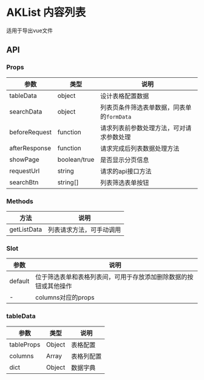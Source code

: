 # AKList 内容列表

适用于导出vue文件

## API

### Props

| 参数            | 类型           | 说明                         |
|---------------|--------------|----------------------------|
| tableData     | object       | 设计表格配置数据                   |
| searchData    | object       | 列表页条件筛选表单数据，同表单的`formData` |
| beforeRequest | function     | 请求列表前参数处理方法，可对请求参数处理       |
| afterResponse | function     | 请求完成后列表数据处理方法              |
| showPage      | boolean/true | 是否显示分页信息                   |
| requestUrl    | string       | 请求的api接口方法                 |
| searchBtn     | string[]     | 列表筛选表单按钮                   |

### Methods

| 方法          | 说明           |
|-------------|--------------|
| getListData | 列表请求方法，可手动调用 |

### Slot

| 参数           | 说明                               |
|--------------|----------------------------------|
| default      | 位于筛选表单和表格列表间，可用于存放添加删除数据的按钮或其他操作 |
| -            | columns对应的props                  |

### tableData

| 参数         | 类型     | 说明    |
|------------|--------|-------|
| tableProps | Object | 表格配置  |
| columns    | Array  | 表格列配置 |
| dict       | Object | 数据字典  |
